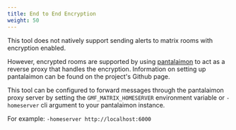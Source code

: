 ```yaml
---
title: End to End Encryption
weight: 50
---
```


This tool does not natively support sending alerts to matrix rooms with encryption enabled.

However, encrypted rooms are supported by using [pantalaimon](https://github.com/matrix-org/pantalaimon) to act as a reverse proxy that handles the encryption.
Information on setting up pantalaimon can be found on the project's Github page.

This tool can be configured to forward messages through the pantalaimon proxy server by setting the `GMF_MATRIX_HOMESERVER` environment variable or `-homeserver` cli argument to your pantalaimon instance.

For example:
`-homeserver http://localhost:6000`
